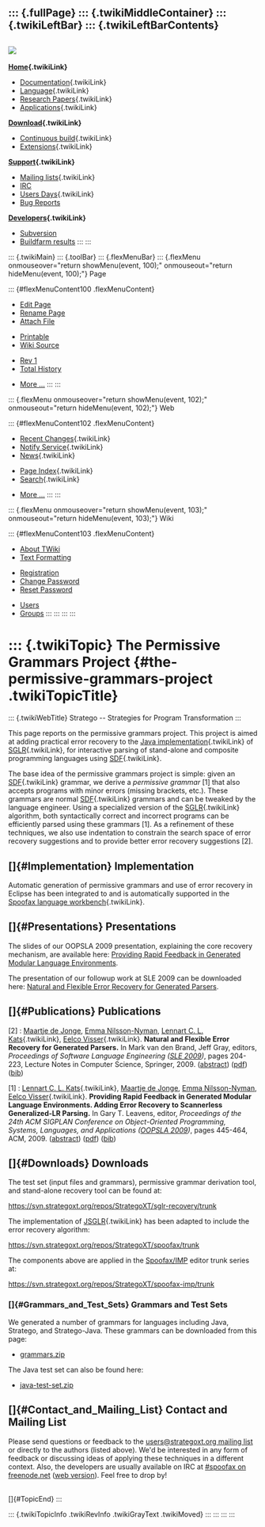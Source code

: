 ::: {.fullPage}
::: {.twikiMiddleContainer}
::: {.twikiLeftBar}
::: {.twikiLeftBarContents}
  ----------------------------------------------------------------------------------
  [![](../pub/Stratego/StrategoLogo/StrategoLogoTextlessWhite-100px.png)](WebHome)
  ----------------------------------------------------------------------------------

**[Home](WebHome){.twikiLink}**

-   [Documentation](StrategoDocumentation){.twikiLink}
-   [Language](StrategoLanguage){.twikiLink}
-   [Research Papers](StrategoPublications){.twikiLink}
-   [Applications](StrategoApplication){.twikiLink}

**[Download](StrategoDownload){.twikiLink}**

-   [Continuous build](ContinuousBuild){.twikiLink}
-   [Extensions](AdditionalPackageDownload){.twikiLink}

**[Support](StrategoSupport){.twikiLink}**

-   [Mailing lists](MailingList){.twikiLink}
-   [IRC](irc://irc.freenode.net/#stratego)
-   [Users Days](StrategoUsersDay){.twikiLink}
-   [Bug Reports](http://yellowgrass.org/project/StrategoXT)

**[Developers](StrategoDev){.twikiLink}**

-   [Subversion](https://svn.strategoxt.org/repos/StrategoXT/strategoxt/trunk)
-   [Buildfarm
    results](http://hydra.nixos.org/jobset/strategoxt/strategoxt-release/all)
:::
:::

::: {.twikiMain}
::: {.toolBar}
::: {.flexMenuBar}
::: {.flexMenu onmouseover="return showMenu(event, 100);" onmouseout="return hideMenu(event, 100);"}
Page

::: {#flexMenuContent100 .flexMenuContent}
-   [Edit
    Page](http://www.program-transformation.org/edit/Stratego/Permissive-Grammars?t=1536825606)
-   [Rename
    Page](http://www.program-transformation.org/rename/Stratego/Permissive-Grammars)
-   [Attach
    File](http://www.program-transformation.org/attach/Stratego/Permissive-Grammars)

<!-- -->

-   [Printable](http://www.program-transformation.org/view/Stratego/Permissive-Grammars?skin=print.pattern)
-   [Wiki
    Source](http://www.program-transformation.org/view/Stratego/Permissive-Grammars?skin=text&raw=on&contenttype=text/plain)

<!-- -->

-   [Rev
    1](http://www.program-transformation.org/view/Stratego/Permissive-Grammars?rev=1.1)
-   [Total
    History](http://www.program-transformation.org/rdiff/Stratego/Permissive-Grammars)

<!-- -->

-   [More
    \...](http://www.program-transformation.org/oops/Stratego/Permissive-Grammars?template=oopsmore&param1=1.1&param2=1.1)
:::
:::

::: {.flexMenu onmouseover="return showMenu(event, 102);" onmouseout="return hideMenu(event, 102);"}
Web

::: {#flexMenuContent102 .flexMenuContent}
-   [Recent Changes](WebChanges){.twikiLink}
-   [Notify Service](WebNotify){.twikiLink}
-   [News](WebNews){.twikiLink}

<!-- -->

-   [Page Index](WebIndex){.twikiLink}
-   [Search](WebSearch){.twikiLink}

<!-- -->

-   [More
    \...](http://www.program-transformation.org/oops/Stratego/Permissive-Grammars?template=oopsmore&param1=1.1&param2=1.1)
:::
:::

::: {.flexMenu onmouseover="return showMenu(event, 103);" onmouseout="return hideMenu(event, 103);"}
Wiki

::: {#flexMenuContent103 .flexMenuContent}
-   [About
    TWiki](http://www.program-transformation.org/view/TWiki/WebHome)
-   [Text
    Formatting](http://www.program-transformation.org/view/TWiki/TextFormattingRules)

<!-- -->

-   [Registration](http://www.program-transformation.org/view/TWiki/TWikiRegistration)
-   [Change
    Password](http://www.program-transformation.org/view/TWiki/ChangePassword)
-   [Reset
    Password](http://www.program-transformation.org/view/TWiki/ResetPassword)

<!-- -->

-   [Users](http://www.program-transformation.org/view/Main/TWikiUsers)
-   [Groups](http://www.program-transformation.org/view/Main/TWikiGroups)
:::
:::
:::
:::

::: {.twikiTopic}
The Permissive Grammars Project {#the-permissive-grammars-project .twikiTopicTitle}
===============================

::: {.twikiWebTitle}
Stratego \-- Strategies for Program Transformation
:::

This page reports on the permissive grammars project. This project is
aimed at adding practical error recovery to the [Java
implementation](JSGLR){.twikiLink} of [SGLR](SGLR){.twikiLink}, for
interactive parsing of stand-alone and composite programming languages
using [SDF](SDF){.twikiLink}.

The base idea of the permissive grammars project is simple: given an
[SDF](SDF){.twikiLink} grammar, we derive a *permissive grammar* \[1\]
that also accepts programs with minor errors (missing brackets, etc.).
These grammars are normal [SDF](SDF){.twikiLink} grammars and can be
tweaked by the language engineer. Using a specialized version of the
[SGLR](SGLR){.twikiLink} algorithm, both syntactically correct and
incorrect programs can be efficiently parsed using these grammars \[1\].
As a refinement of these techniques, we also use indentation to
constrain the search space of error recovery suggestions and to provide
better error recovery suggestions \[2\].

[]{#Implementation} Implementation
----------------------------------

Automatic generation of permissive grammars and use of error recovery in
Eclipse has been integrated to and is automatically supported in the
[Spoofax language workbench](../Spoofax/WebHome){.twikiLink}.

[]{#Presentations} Presentations
--------------------------------

The slides of our OOPSLA 2009 presentation, explaining the core recovery
mechanism, are available here: [Providing Rapid Feedback in Generated
Modular Language
Environments](http://www.lclnet.nl/publications/error-recovery-presentation.pdf).

The presentation of our followup work at SLE 2009 can be downloaded
here: [Natural and Flexible Error Recovery for Generated
Parsers](http://strategoxt.org/pub/Stratego/PermissiveGrammars/natural-and-flexible-error-recovery-presentation.pdf).

[]{#Publications} Publications
------------------------------

 \[2\]
:   [Maartje de
    Jonge](http://swerl.tudelft.nl/bin/view/Main/MaartjeDeJonge), [Emma
    Nilsson-Nyman](http://www.cs.lth.se/home/Emma.Nilsson_Nyman/),
    [Lennart C. L. Kats](../Main/LennartKats){.twikiLink}, [Eelco
    Visser](../Main/EelcoVisser){.twikiLink}. **Natural and Flexible
    Error Recovery for Generated Parsers.** In Mark van den Brand, Jeff
    Gray, editors, *Proceedings of Software Language Engineering ([SLE
    2009](http://planet-sl.org/sle2009/))*, pages 204-223, Lecture Notes
    in Computer Science, Springer, 2009.
    ([abstract](http://www.lclnet.nl/publications/natural-and-flexible-error-recovery))
    ([pdf](http://www.lclnet.nl/publications/TUD-SERG-2009-024.pdf))
    ([bib](http://www.lclnet.nl/publications/JNKV09.bib))

<!-- -->

 \[1\]
:   [Lennart C. L. Kats](../Main/LennartKats){.twikiLink}, [Maartje de
    Jonge](http://swerl.tudelft.nl/bin/view/Main/MaartjeDeJonge), [Emma
    Nilsson-Nyman](http://www.cs.lth.se/home/Emma.Nilsson_Nyman/),
    [Eelco Visser](../Main/EelcoVisser){.twikiLink}. **Providing Rapid
    Feedback in Generated Modular Language Environments. Adding Error
    Recovery to Scannerless Generalized-LR Parsing.** In Gary T.
    Leavens, editor, *Proceedings of the 24th ACM SIGPLAN Conference on
    Object-Oriented Programming, Systems, Languages, and Applications
    ([OOPSLA 2009](http://www.oopsla.org/))*, pages 445-464, ACM, 2009.
    ([abstract](http://www.lclnet.nl/publications/error-recovery))
    ([pdf](http://www.lclnet.nl/publications/TUD-SERG-2009-020.pdf))
    ([bib](http://www.lclnet.nl/publications/KJNV09.bib))

[]{#Downloads} Downloads
------------------------

The test set (input files and grammars), permissive grammar derivation
tool, and stand-alone recovery tool can be found at:

<https://svn.strategoxt.org/repos/StrategoXT/sglr-recovery/trunk>

The implementation of [JSGLR](JSGLR){.twikiLink} has been adapted to
include the error recovery algorithm:

<https://svn.strategoxt.org/repos/StrategoXT/spoofax/trunk>

The components above are applied in the
[Spoofax/IMP](http://strategoxt.org/Stratego/Spoofax-IMP) editor trunk
series at:

<https://svn.strategoxt.org/repos/StrategoXT/spoofax-imp/trunk>

### []{#Grammars_and_Test_Sets} Grammars and Test Sets

We generated a number of grammars for languages including Java,
Stratego, and Stratego-Java. These grammars can be downloaded from this
page:

-   [grammars.zip](http://strategoxt.org/pub/Stratego/PermissiveGrammars//grammars.zip)

The Java test set can also be found here:

-   [java-test-set.zip](http://strategoxt.org/pub/Stratego/PermissiveGrammars//java-test-set.zip)

[]{#Contact_and_Mailing_List} Contact and Mailing List
------------------------------------------------------

Please send questions or feedback to the [users\@strategoxt.org mailing
list](https://mailman.st.ewi.tudelft.nl/listinfo/users) or directly to
the authors (listed above). We\'d be interested in any form of feedback
or discussing ideas of applying these techniques in a different context.
Also, the developers are usually available on IRC at [\#spoofax on
freenode.net](irc://irc.freenode.net/spoofax) ([web
version](http://java.freenode.net/index.php?channel=stratego)). Feel
free to drop by!

\
[]{#TopicEnd}
:::

::: {.twikiTopicInfo .twikiRevInfo .twikiGrayText .twikiMoved}
:::
:::
:::
:::
